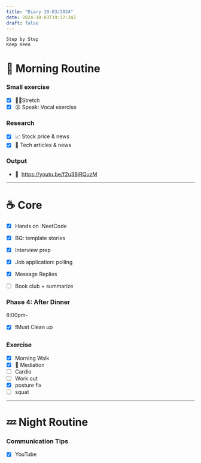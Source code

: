 ```yaml
---
title: "Diary 10-03/2024"  
date: 2024-10-03T19:32:34Z
draft: false
---
```


```tsx
Step by Step
Keep Keen
```

# 🍳 Morning Routine

### Small exercise

- [x]  🧎‍♀️Stretch
- [x]  😮 Speak: Vocal exercise

### Research

- [x]  📈 Stock price & news
- [x]  👾 Tech articles & news

### Output

- 🎥  https://youtu.be/f2u3BjRQuzM

---

# ☕ Core

- [x]  Hands on :NeetCode
- [x]  BQ: template stories

- [x]  Interview prep

- [x]  Job application: polling
- [x]  Message Replies
- [ ]  Book club + summarize

### Phase 4: After Dinner

8:00pm-

- [x]  ❗Must Clean up

### Exercise

- [x]  Morning Walk
- [x]  🧘 Mediation
- [ ]  Cardio
- [ ]  Work out
- [x]  posture fix
- [ ]  squat

---

# 💤 Night Routine

### Communication Tips

- [x]  YouTube